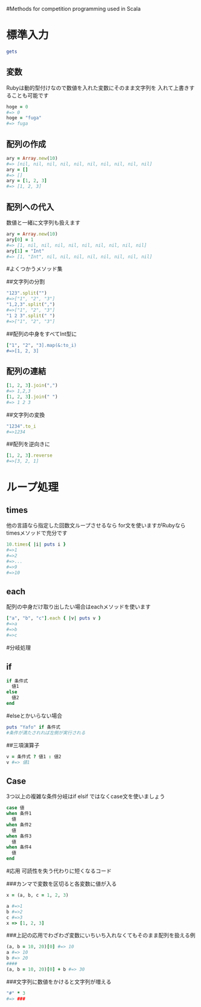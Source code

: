 #Methods for competition programming used in Scala

# 標準入力

~~~ruby
gets
~~~

## 変数
Rubyは動的型付けなので数値を入れた変数にそのまま文字列を
入れて上書きすることも可能です

~~~ruby
hoge = 0 
#=> 0
hoge = "fuga"
#=> fuga
~~~

## 配列の作成

~~~ruby
ary = Array.new(10)
#=> [nil, nil, nil, nil, nil, nil, nil, nil, nil, nil]
ary = []
#=> []
ary = [1, 2, 3]
#=> [1, 2, 3]
~~~

## 配列への代入
数値と一緒に文字列も扱えます

~~~ruby
ary = Array.new(10)
ary[0] = 1
#=> [1, nil, nil, nil, nil, nil, nil, nil, nil, nil]
ary[1] = "Int"
#=> [1, "Int", nil, nil, nil, nil, nil, nil, nil, nil]
~~~

#よくつかうメソッド集

##文字列の分割
~~~ruby
"123".split("")
#=>["1", "2", "3"]
"1,2,3".split(",")
#=>["1", "2", "3"]
"1 2 3".split(" ")
#=>["1", "2", "3"]
~~~

##配列の中身をすべてInt型に

~~~ruby
["1", "2", "3].map(&:to_i)
#=>[1, 2, 3]
~~~

## 配列の連結

~~~ruby
[1, 2, 3].join(",")
#=> 1,2,3
[1, 2, 3].join(" ")
#=> 1 2 3
~~~

##文字列の変換

~~~ruby
"1234".to_i
#=>1234
~~~

##配列を逆向きに

~~~ruby
[1, 2, 3].reverse
#=>[3, 2, 1]
~~~

# ループ処理

## times
他の言語なら指定した回数文ループさせるなら
for文を使いますがRubyならtimesメソッドで充分です

~~~ruby
10.times{ |i| puts i }
#=>1
#=>2
#=>...
#=>9
#=>10
~~~

## each
配列の中身だけ取り出したい場合はeachメソッドを使います

~~~ruby
["a", "b", "c"].each { |v| puts v }
#=>a
#=>b
#=>c
~~~

#分岐処理

##  if

~~~ruby
if 条件式
  値1
else
  値2
end
~~~

#elseとかいらない場合

~~~ruby
puts "Yafo" if 条件式
#条件が満たされれば左側が実行される
~~~

##三項演算子

~~~ruby
v = 条件式 ? 値1 : 値2
v #=> 値1
~~~

## Case
3つ以上の複雑な条件分岐はif elsif
ではなくcase文を使いましょう

~~~ruby
case 値
when 条件1
  値
when 条件2
  値
when 条件3
  値
when 条件4
  値
end
~~~

#応用
可読性を失う代わりに短くなるコード

###カンマで変数を区切ると各変数に値が入る
~~~ruby
x = (a, b, c = 1, 2, 3)

a #=>1
b #=>2
c #=>3
x => [1, 2, 3]
~~~

###上記の応用でわざわざ変数にいちいち入れなくてもそのまま配列を扱える例

~~~ruby
(a, b = 10, 20)[0] #=> 10
a #=> 10
b #=> 20
####
(a, b = 10, 20)[0] + b #=> 30
~~~


###文字列に数値をかけると文字列が増える
~~~ruby
"#" * 3
#=> ###
~~~
